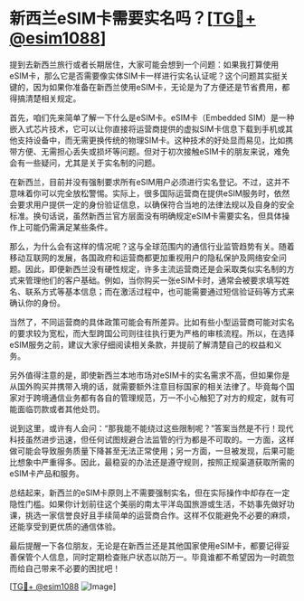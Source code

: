 # 新西兰eSIM卡需要实名吗？[[TG💪+ @esim1088](https://t.me/s/esim1088)]

提到去新西兰旅行或者长期居住，大家可能会想到一个问题：如果我打算使用eSIM卡，那么它是否需要像实体SIM卡一样进行实名认证呢？这个问题其实挺关键的，因为如果你准备在新西兰使用eSIM卡，无论是为了方便还是节省费用，都得搞清楚相关规定。

首先，咱们先来简单了解一下什么是eSIM卡。eSIM卡（Embedded SIM）是一种嵌入式芯片技术，它可以让你直接将运营商提供的虚拟SIM卡信息下载到手机或其他支持设备中，而无需更换传统的物理SIM卡。这种技术的好处显而易见，比如携带方便、无需担心丢失或损坏等问题。但对于初次接触eSIM卡的朋友来说，难免会有一些疑问，尤其是关于实名制的问题。

在新西兰，目前并没有强制要求所有eSIM用户必须进行实名登记。不过，这并不意味着你可以完全放松警惕。实际上，很多国际运营商在提供eSIM服务时，依然会要求用户提供一定的身份验证信息，以确保符合当地的法律法规以及自身的安全标准。换句话说，虽然新西兰官方层面没有明确规定eSIM卡需要实名，但具体操作上可能仍需满足某些条件。

那么，为什么会有这样的情况呢？这与全球范围内的通信行业监管趋势有关。随着移动互联网的发展，各国政府和运营商都更加重视用户的隐私保护及网络安全问题。因此，即便新西兰没有硬性规定，许多主流运营商还是会采取类似实名制的方式来管理他们的客户基础。例如，当你购买一张eSIM卡时，通常会被要求填写姓名、联系方式等基本信息；而在激活过程中，也可能需要通过短信验证码等方式来确认你的身份。

当然了，不同运营商的具体政策可能会有所差异。比如有些小型运营商可能对实名的要求较为宽松，而大型跨国公司则往往执行更为严格的审核流程。所以，在选择eSIM服务之前，建议大家仔细阅读相关条款，并提前了解清楚自己的权益和义务。

另外值得注意的是，即使新西兰本地市场对eSIM卡的实名需求不高，但如果你是从国外购买并携带入境的话，就需要额外注意目标国家的相关法律了。毕竟每个国家对于跨境通信业务都有各自的管理规范，万一不小心触犯了对方的规定，就有可能面临罚款或者其他处罚。

说到这里，或许有人会问：“那我能不能绕过这些限制呢？”答案当然是不行！现代科技虽然进步迅速，但任何试图规避合法监管的行为都是不可取的。一方面，这样做可能会导致服务质量下降甚至无法正常使用；另一方面，一旦被发现，后果可能比想象中严重得多。因此，最稳妥的办法还是遵守规则，按照正规渠道获取所需的eSIM卡产品和服务。

总结起来，新西兰的eSIM卡原则上不需要强制实名，但在实际操作中却存在一定隐性门槛。如果你计划前往这个美丽的南太平洋岛国旅游或生活，不妨事先做好功课，挑选一家信誉良好且手续简单的运营商合作。这样不仅能避免不必要的麻烦，还能享受到更优质的通信体验。

最后提醒一下各位朋友，无论是在新西兰还是其他国家使用eSIM卡，都要记得妥善保管个人信息，同时定期检查账户状态以防万一。毕竟谁都不希望因为一时疏忽而给自己带来不必要的困扰吧！

[[TG💪+ @esim1088](https://t.me/s/esim1088) ![Image](https://i.postimg.cc/4NQfJmqS/Snipaste-2025-05-13-00-14-12.png)]